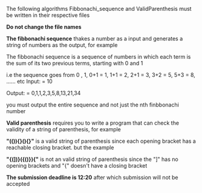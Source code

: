 The following algorithms Fibbonachi_sequence and ValidParenthesis must be written in their respective files

**Do not change the file names**

**The fibbonachi sequence** thakes a number as a input and generates a string of numbers as the output, for example

The fibbonachi sequence is a sequence of numbers in which each term is the sum of its two previous terms, starting with 0 and 1

i.e the sequence goes from 0 , 1, 0+1 = 1, 1+1 = 2, 2+1 = 3, 3+2 = 5, 5+3 = 8, ...... etc
Input: = 10

Output: = 0,1,1,2,3,5,8,13,21,34

you must output the entire sequence and not just the nth finbbonachi number

**Valid parenthesis** requires you to write a program that can check the validity of a string of parenthesis, for example

**"(()){[]()}(){}"** is a valid string of parenthesis since each opening bracket has a reachable closing bracket. but the example

**"{(])}({()}){"** is not an valid string of parenthesis since the "]" has no opening brackets and "{" doesn't have a closing bracket

**The submission deadline is 12:20** after which submission will not be accepted
